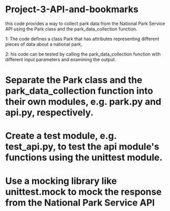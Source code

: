 # Project-3-API-and-bookmarks

this code provides a way to collect park data from the National Park Service API 
using the Park class and the park_data_collection function.

1: The code defines a class Park that has attributes representing different pieces of data about a national park,


2: his code can be tested by calling the park_data_collection function with different input parameters and examining the output.


# Separate the Park class and the park_data_collection function into their own modules, e.g. park.py and api.py, respectively.


# Create a test module, e.g. test_api.py, to test the api module's functions using the unittest module.


# Use a mocking library like unittest.mock to mock the response from the National Park Service API


